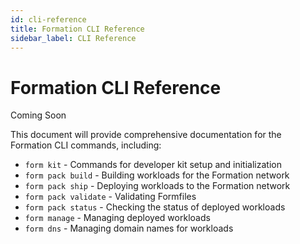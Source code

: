 ```yaml
---
id: cli-reference
title: Formation CLI Reference
sidebar_label: CLI Reference
---
```


# Formation CLI Reference

Coming Soon

This document will provide comprehensive documentation for the Formation CLI commands, including:

- `form kit` - Commands for developer kit setup and initialization
- `form pack build` - Building workloads for the Formation network
- `form pack ship` - Deploying workloads to the Formation network
- `form pack validate` - Validating Formfiles
- `form pack status` - Checking the status of deployed workloads
- `form manage` - Managing deployed workloads
- `form dns` - Managing domain names for workloads 